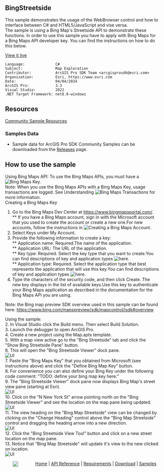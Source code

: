 ## BingStreetside

<!-- TODO: Write a brief abstract explaining this sample -->
This sample demonstrates the usage of the WebBrowser control and how to interface between C# and HTML5/JavaScript and vise versa.    
The sample is using a Bing Map's Streetside API to demonstrate these functions.  In order to use this sample you have to apply with Bing Maps for a Bing Maps API developer key.  You can find the instructions on how to do this below.    
  


<a href="https://pro.arcgis.com/en/pro-app/sdk/" target="_blank">View it live</a>

<!-- TODO: Fill this section below with metadata about this sample-->
```
Language:              C#
Subject:               Map Exploration
Contributor:           ArcGIS Pro SDK Team <arcgisprosdk@esri.com>
Organization:          Esri, https://www.esri.com
Date:                  04/04/2024
ArcGIS Pro:            3.3
Visual Studio:         2022
.NET Target Framework: net8.0-windows
```

## Resources

[Community Sample Resources](https://github.com/Esri/arcgis-pro-sdk-community-samples#resources)

### Samples Data

* Sample data for ArcGIS Pro SDK Community Samples can be downloaded from the [Releases](https://github.com/Esri/arcgis-pro-sdk-community-samples/releases) page.  

## How to use the sample
<!-- TODO: Explain how this sample can be used. To use images in this section, create the image file in your sample project's screenshots folder. Use relative url to link to this image using this syntax: ![My sample Image](FacePage/SampleImage.png) -->
Using Bing Maps API: To use the Bing Maps APIs, you must have a ![Bing Maps Key](https://msdn.microsoft.com/en-us/library/dd877180.aspx).  
Note: When you use the Bing Maps APIs with a Bing Maps Key, usage transactions are logged. See Understanding ![Bing Maps Transactions](https://msdn.microsoft.com/en-us/library/ff859477.aspx) for more information.  
Creating a Bing Maps Key  
  
1. Go to the Bing Maps Dev Center at https://www.bingmapsportal.com/.
** If you have a Bing Maps account, sign in with the Microsoft account that you used to create the account or create a new one.For new accounts, follow the instructions in ![Creating a Bing Maps Account](https://msdn.microsoft.com/en-us/library/gg650598.aspx).  
2. Select Keys under My Account.  
3. Provide the following information to create a key:  
** Application name: Required.The name of the application.  
** Application URL: The URL of the application.  
** Key type: Required. Select the key type that you want to create.You can find descriptions of key and application types ![here](https://www.microsoft.com/maps/create-a-bing-maps-key.aspx).  
** Application type: Required. Select the application type that best represents the application that will use this key.You can find descriptions of key and application types ![here](https://www.microsoft.com/maps/create-a-bing-maps-key.aspx).    
4.	Type the characters of the security code, and then click Create. The new key displays in the list of available keys.Use this key to authenticate your Bing Maps application as described in the documentation for the Bing Maps API you are using.  
   
Note: the Bing map preview SDK overview used in this sample can be found here: https://www.bing.com/mapspreview/sdk/mapcontrol/isdk#overview  
  
Using the sample:  
2. In Visual Studio click the Build menu. Then select Build Solution.  
3. Launch the debugger to open ArcGIS Pro.  
4. Create a new project using the Map.aptx template.    
5. With a map view active go to the "Bing Streetside" tab and click the "Show Bing Streetside Pane" button.  
6. This will open the "Bing Streetside Viewer" dock pane.  
![UI](Screenshots/screenshot1.png)  
7. Paste the "Bing Maps Key" that you obtained from Microsoft (see instructions above) and click the "Define Bing Map Key" button.    
8. For convenience you can also define your Bing Key under the following code comment: "TODO: define your bing map key here:"  
9. The "Bing Streetside Viewer" dock pane now displays Bing Map's street view pane (starting at Esri).  
![UI](Screenshots/screenshot2.png)  
10. Click on the "N New York St" arrow pointing north on the "Bing Streetside Viewer" and see the location on the map pane being updated.    
![UI](Screenshots/screenshot3.png)  
11. The view heading on the "Bing Map Streetside" view can be changed by clicking on the "Change Heading" control above the "Bing Map Streetside" control and dragging the heading arrow into a new direction.    
![UI](Screenshots/screenshot4.png)  
12. Click the "Bing Streetside View Tool" button and click on a new street location on the map pane.  
13. Notice that "Bing Map Streetside" will update it's view to the new clicked on location.  
![UI](Screenshots/screenshot5.png)  
  

<!-- End -->

&nbsp;&nbsp;&nbsp;&nbsp;&nbsp;&nbsp;<img src="https://esri.github.io/arcgis-pro-sdk/images/ArcGISPro.png"  alt="ArcGIS Pro SDK for Microsoft .NET Framework" height = "20" width = "20" align="top"  >
&nbsp;&nbsp;&nbsp;&nbsp;&nbsp;&nbsp;&nbsp;&nbsp;&nbsp;&nbsp;&nbsp;&nbsp;
[Home](https://github.com/Esri/arcgis-pro-sdk/wiki) | <a href="https://pro.arcgis.com/en/pro-app/latest/sdk/api-reference" target="_blank">API Reference</a> | [Requirements](https://github.com/Esri/arcgis-pro-sdk/wiki#requirements) | [Download](https://github.com/Esri/arcgis-pro-sdk/wiki#installing-arcgis-pro-sdk-for-net) | <a href="https://github.com/esri/arcgis-pro-sdk-community-samples" target="_blank">Samples</a>
